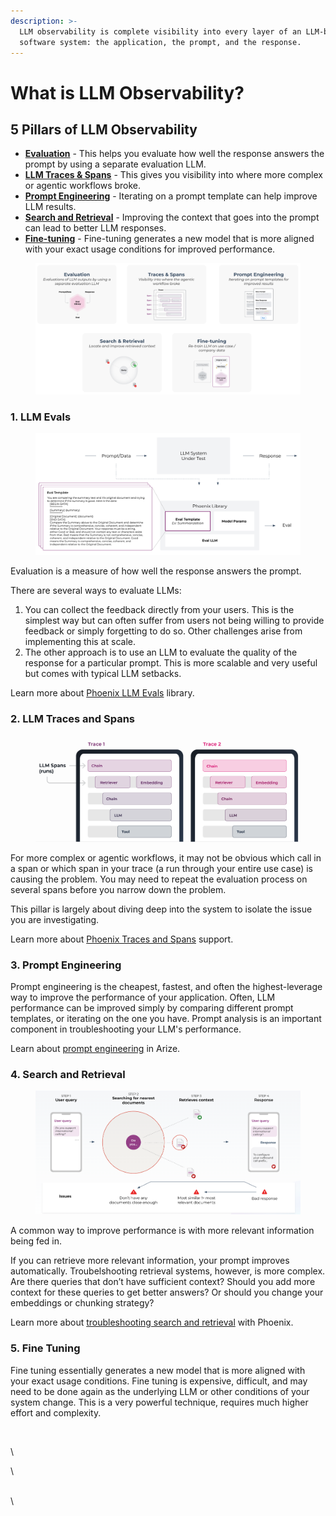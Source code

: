 ```yaml
---
description: >-
  LLM observability is complete visibility into every layer of an LLM-based
  software system: the application, the prompt, and the response.
---
```


# What is LLM Observability?

## 5 Pillars of LLM Observability

* [**Evaluation**](llm-observability.md#1.-llm-evals) - This helps you evaluate how well the response answers the prompt by using a separate evaluation LLM.
* [**LLM Traces & Spans**](llm-observability.md#2.-traces-and-spans) - This gives you visibility into where more complex or agentic workflows broke.&#x20;
* [**Prompt Engineering**](llm-observability.md#3.-prompt-engineering) - Iterating on a prompt template can help improve LLM results.
* [**Search and Retrieval**](llm-observability.md#4.-search-and-retrieval) - Improving the context that goes into the prompt can lead to better LLM responses.&#x20;
* [**Fine-tuning**](llm-observability.md#5.-fine-tuning) - Fine-tuning generates a new model that is more aligned with your exact usage conditions for improved performance.

<figure><img src="../.gitbook/assets/image (14).png" alt=""><figcaption></figcaption></figure>

### 1. LLM Evals



<figure><img src="../.gitbook/assets/image (15).png" alt=""><figcaption></figcaption></figure>

Evaluation is a measure of how well the response answers the prompt.&#x20;

There are several ways to evaluate LLMs:&#x20;

1. You can collect the feedback directly from your users. This is the simplest way but can often suffer from users not being willing to provide feedback or simply forgetting to do so. Other challenges arise from implementing this at scale.&#x20;
2. The other approach is to use an LLM to evaluate the quality of the response for a particular prompt. This is more scalable and very useful but comes with typical LLM setbacks.

Learn more about [Phoenix LLM Evals](llm-evals.md) library.&#x20;

### 2. LLM Traces and Spans

<figure><img src="../.gitbook/assets/image (20).png" alt=""><figcaption></figcaption></figure>

For more complex or agentic workflows, it may not be obvious which call in a span or which span in your trace (a run through your entire use case) is causing the problem. You may need to repeat the evaluation process on several spans before you narrow down the problem.

This pillar is largely about diving deep into the system to isolate the issue you are investigating.&#x20;

Learn more about [Phoenix Traces and Spans](langchain-and-llamaindex-traces.md) support.&#x20;

### 3. Prompt Engineering

Prompt engineering is the cheapest, fastest, and often the highest-leverage way to improve the performance of your application.  Often, LLM performance can be improved simply by comparing different prompt templates, or iterating on the one you have. Prompt analysis is an important component in troubleshooting your LLM's performance.

Learn about [prompt engineering](https://docs.arize.com/arize/llm-large-language-models/prompt-engineering) in Arize.&#x20;

### 4. Search and Retrieval

<figure><img src="../.gitbook/assets/image (10).png" alt=""><figcaption></figcaption></figure>

A common way to improve performance is with more relevant information being fed in.&#x20;

If you can retrieve more relevant information, your prompt improves automatically. Troubelshooting retrieval systems, however, is more complex. Are there queries that don’t have sufficient context? Should you add more context for these queries to get better answers? Or should you change your embeddings or chunking strategy?

Learn more about [troubleshooting search and retrieval](../use-cases/troubleshooting-llm-retrieval-with-vector-stores.md) with Phoenix.

### 5. Fine Tuning

Fine tuning essentially generates a new model that is more aligned with your exact usage conditions. Fine tuning is expensive, difficult, and may need to be done again as the underlying LLM or other conditions of your system change. This is a very powerful technique, requires much higher effort and complexity.

<figure><img src="https://lh3.googleusercontent.com/_GnuXCWLToFRH6HnlaDLQUg8mLYE-A7MxlDaGlRwi8FXwJDh44TCiJlqXYgHRAqlwBbmCcbFWbnfIKLOnccFDuA1bloVp8dFgvFARzzZWUpGNsZxxtlfneEV34JseZgzaY8RP2PJhVFYZaUCbSjyCAU" alt=""><figcaption></figcaption></figure>

\


\


\
\
